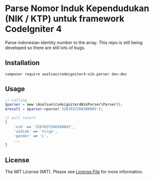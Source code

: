 # Parse Nomor Induk Kependudukan (NIK / KTP) untuk framework CodeIgniter 4
Parse indonesian identity number to the array.
This repo is still being developed so there are still lots of bugs.

## Installation

	composer require aselsan/codeigniter4-nik-parser dev-dev

 ## Usage

```php
// calling
$parser = new \Aselsan\Codeigniter4NikParser\Parser();
$result = $parser->parse('3207637266300003');

// will return 
[
	'nik' => '3207637266300003',
	'zodiak' => 'Virgo',
	'gender' => 'L',
	...
]
```

## License

The MIT License (MIT). Please see [License File](LICENSE) for more information.
